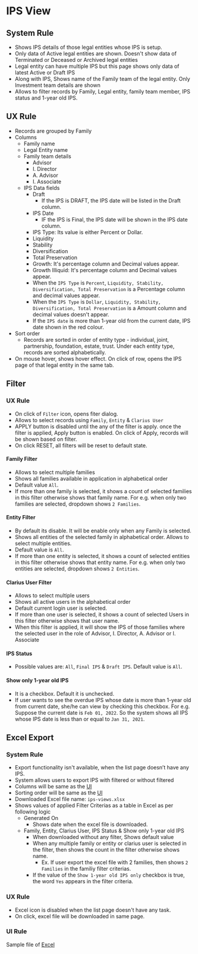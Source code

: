 # IPS View

## System Rule
- Shows IPS details of those legal entities whose IPS is setup. 
- Only data of Active legal entities are shown. Doesn't show data of Terminated or Deceased or Archived legal entities 
- Legal entity can have multiple IPS but this page shows only data of latest Active or Draft IPS
- Along with IPS, Shows name of the Family team of the legal entity. Only Investment team details are shown
- Allows to filter records by Family, Legal entity, family team member, IPS status and 1-year old IPS.

## UX Rule
- Records are grouped by Family
- Columns
    - Family name
    - Legal Entity name
    - Family team details
        - Advisor
        - I. Director
        - A. Advisor
        - I. Associate
    - IPS Data fields
        - Draft
            - If the IPS is DRAFT, the IPS date will be listed in the Draft column.
        - IPS Date
            - IF the IPS is Final, the IPS date will be shown in the IPS date column.
        - IPS Type: Its value is either Percent or Dollar.
        - Liquidity
        - Stability
        - Diversification
        - Total Preservation
        - Growth: It's percentage column and Decimal values appear.
        - Growth Illiquid: It's percentage column and Decimal values appear.
        - When the `IPS Type` is `Percent`, `Liquidity, Stability, Diversification, Total Preservation` is a Percentage column and decimal values ​​appear.
        - When the `IPS Type` is `Dollar`, `Liquidity, Stability, Diversification, Total Preservation` is a Amount column and decimal values doesn't ​​appear. 
        - If the `IPS date` is more than 1-year old from the current date, IPS date shown in the red colour.
- Sort order
    - Records are sorted in order of entity type - individual, joint, partnership, foundation, estate, trust. Under each entity type, records are sorted alphabetically.
- On mouse hover, shows hover effect. On click of row, opens the IPS page of that legal entity in the same tab.

## Filter
### UX Rule
- On click of `Filter` icon, opens fiter dialog.
- Allows to select records using `Family`, `Entity` & `Clarius User`
- APPLY button is disabled until the any of the filter is apply. once the filter is applied, Apply button is enabled. On click of Apply, records will be shown based on filter.
- On click RESET, all filters will be reset to default state.

#### Family Filter
- Allows to select multiple families
- Shows all families available in application in alphabetical order
- Default value `All`.
- If more than one family is selected, it shows a count of selected families in this filter otherwise shows that family name. For e.g. when only two families are selected, dropdown shows `2 Families`.

#### Entity Filter
- By default its disable. It will be enable only when any Family is selected.
- Shows all entities of the selected family in alphabetical order. Allows to select multiple entities.
- Default value is `All`. 
- If more than one entity is selected, it shows a count of selected entities in this filter otherwise shows that entity name. For e.g. when only two entities are selected, dropdown shows `2 Entities`.

#### Clarius User Filter
- Allows to select multiple users
- Shows all active users in the alphabetical order
- Default current login user is selected.
- If more than one user is selected, it shows a count of selected Users in this filter otherwise shows that user name.
- When this filter is applied, it will show the IPS of those families where the selected user in the role of Advisor, I. Director, A. Advisor or I. Associate

#### IPS Status
- Possible values are: `All`, `Final IPS` & `Draft IPS`. Default value is `All`.

#### Show only 1-year old IPS
- It is a checkbox. Default it is unchecked.
- If user wants to see the overdue IPS whose date is more than 1-year old from current date, she/he can view by checking this checkbox. For e.g. Suppose the current date is `Feb 01, 2022`. So the system shows all IPS whose IPS date is less than or equal to `Jan 31, 2021`.


## Excel Export

### System Rule
- Export functionality isn't available, when the list page doesn’t have any IPS.
- System allows users to export IPS with filtered or without filtered
- Columns will be same as the [UI](#ux-rule)
- Sorting order will be same as the [UI](#ux-rule)
- Downloaded Excel file name: `ips-views.xlsx`
- Shows values of applied Filter Criterias as a table in Excel as per following logic
    - Generated On
        - Shows date when the excel file is downloaded.
    - Family, Entity, Clarius User, IPS Status & Show only 1-year old IPS 
        - When downloaded without any filter, Shows default value
        - When any multiple family or entity or clarius user is selected in the filter, then shows the count in the filter otherwise shows name.
            - Ex. If user export the excel file with 2 families, then shows `2 Families` in the familiy filter criterias.
        - If the value of the `Show 1-year old IPS only` checkbox is true, the word `Yes` appears in the filter criteria.


### UX Rule
- Excel icon is disabled when the list page doesn't have any task.
- On click, excel file will be downloaded in same page.


### UI Rule
Sample file of [Excel](https://docs.google.com/spreadsheets/d/11LQVz-ovmWtFFxpj4pro6ZGRo8mVdXbhs00-4_qIQhg/edit#gid=0) 




 

